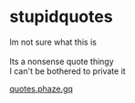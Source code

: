 # stupidquotes

Im not sure what this is<br><br>
Its a nonsense quote thingy<br>
I can't be bothered to private it<br>

<a href="https://quotes.phaze.gq">quotes.phaze.gq</a>
